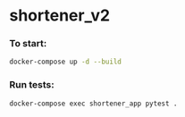 # shortener_v2

### To start:

```bash
docker-compose up -d --build
```

### Run tests:

```bash
docker-compose exec shortener_app pytest .
```
